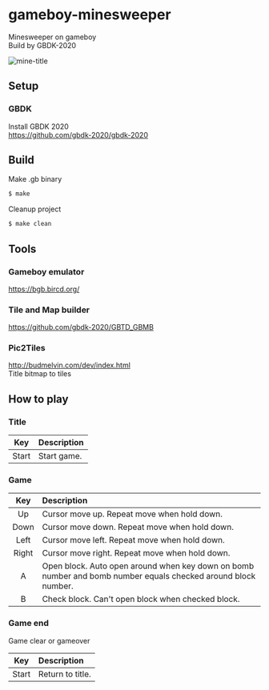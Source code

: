 # gameboy-minesweeper
Minesweeper on gameboy  
Build by GBDK-2020

![mine-title](https://user-images.githubusercontent.com/13421166/123121027-cc646a00-d47f-11eb-9cd5-ade711e286fc.png)

## Setup

### GBDK
Install GBDK 2020  
https://github.com/gbdk-2020/gbdk-2020

## Build
Make .gb binary
```bash
$ make
```

Cleanup project
```bash
$ make clean
```

## Tools

### Gameboy emulator
https://bgb.bircd.org/

### Tile and Map builder
https://github.com/gbdk-2020/GBTD_GBMB

### Pic2Tiles
http://budmelvin.com/dev/index.html  
Title bitmap to tiles

## How to play

### Title

|Key|Description|
|:-:|:-|
|Start|Start game.|

### Game

|Key|Description|
|:-:|:-|
|Up|Cursor move up. Repeat move when hold down.|
|Down|Cursor move down. Repeat move when hold down.|
|Left|Cursor move left. Repeat move when hold down.|
|Right|Cursor move right. Repeat move when hold down.|
|A|Open block. Auto open around when key down on bomb number and bomb number equals checked around block number.|
|B|Check block. Can't open block when checked block.|

### Game end
Game clear or gameover

|Key|Description|
|:-:|:-|
|Start|Return to title.|
